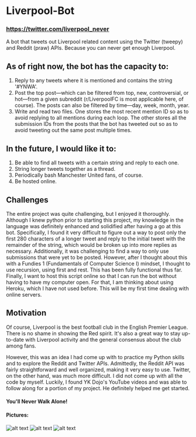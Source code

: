 # Liverpool-Bot

### https://twitter.com/liverpool_never

A bot that tweets out Liverpool related content using the Twitter (tweepy) and Reddit (praw) APIs. Because you can never get enough Liverpool.

## As of right now, the bot has the capacity to:
1. Reply to any tweets where it is mentioned and contains the string '#YNWA'. 
2. Post the top post—which can be filtered from top, new, controversial, or hot—from a given subreddit (r/LiverpoolFC is most applicable here, of course). The posts can also be filtered by time—day, week, month, year.
3. Write and read two files. One stores the most recent mention ID so as to avoid replying to all mentions during each loop. The other stores all the submission IDs from the posts that the bot has tweeted out so as to avoid tweeting out the same post multiple times.

## In the future, I would like it to:
1. Be able to find all tweets with a certain string and reply to each one.
2. String longer tweets together as a thread.
3. Periodically bash Manchester United fans, of course.
4. Be hosted online.

## Challenges
The entire project was quite challenging, but I enjoyed it thoroughly. Although I knew python prior to starting this project, my knowledge in the language was definitely enhanced and solidified after having a go at this bot. Specifically, I found it very difficult to figure out a way to post only the first 280 characters of a longer tweet and reply to the initial tweet with the remainder of the string, which would be broken up into more replies as necessary. Additionally, it was challenging to find a way to only use submissions that were yet to be posted. However, after I thought about this with a Fundies 1 (Fundamentals of Computer Science I) mindset, I thought to use recursion, using first and rest. This has been fully functional thus far. Finally, I want to host this script online so that I can run the bot without having to have my computer open. For that, I am thinking about using Heroku, which I have not used before. This will be my first time dealing with online servers.

## Motivation
Of course, Liverpool is the best football club in the English Premier League. There is no shame in showing the Red spirit. It's also a great way to stay up-to-date with Liverpool activity and the general consensus about the club among fans. 

However, this was an idea I had come up with to practice my Python skills and to explore the Reddit and Twitter APIs. Admittedly, the Reddit API was fairly straightforward and well organized, making it very easy to use. Twitter, on the other hand, was much more difficult. I did not come up with all the code by myself. Luckily, I found YK Dojo's YouTube videos and was able to follow along for a portion of my project. He definitely helped me get started. 

#### You'll Never Walk Alone!

#### Pictures:
![alt text](https://imgur.com/a/ZQ7nQ2t.png)
![alt text](https://imgur.com/a/y7MQrRT.png)
![alt text](https://imgur.com/a/guojzXZ)
